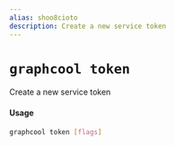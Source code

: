 ```yaml
---
alias: shoo8cioto
description: Create a new service token
---
```


# `graphcool token`

Create a new service token

#### Usage

```sh
graphcool token [flags]
```
